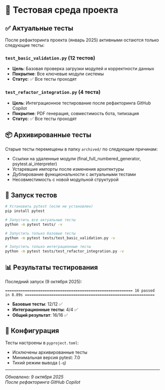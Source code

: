 # 🧪 Тестовая среда проекта

## ✅ Актуальные тесты

После рефакторинга проекта (январь 2025) активными остаются только следующие тесты:

### `test_basic_validation.py` (12 тестов)
- **Цель**: Базовая проверка загрузки модулей и корректности данных  
- **Покрытие**: Все ключевые модули системы
- **Статус**: ✅ Все тесты проходят

### `test_refactor_integration.py` (4 теста)  
- **Цель**: Интеграционное тестирование после рефакторинга GitHub Copilot
- **Покрытие**: PDF генерация, совместимость бота, типизация
- **Статус**: ✅ Все тесты проходят

## 📦 Архивированные тесты

Старые тесты перемещены в папку `archived/` по следующим причинам:
- Ссылки на удаленные модули (final_full_numbered_generator, psytest.ai_interpreter)
- Устаревшие импорты после изменения архитектуры
- Дублирование функциональности с актуальными тестами
- Несовместимость с новой модульной структурой

## 🚀 Запуск тестов

```bash
# Установить pytest (если не установлен)
pip install pytest

# Запустить все актуальные тесты
python -m pytest tests/ -v

# Запустить только базовые тесты
python -m pytest tests/test_basic_validation.py -v

# Запустить только интеграционные тесты  
python -m pytest tests/test_refactor_integration.py -v
```

## 📊 Результаты тестирования

Последний запуск (9 октября 2025):
```
========================================================== 16 passed in 8.89s ===========================================================
```

- **Базовые тесты**: 12/12 ✅
- **Интеграционные тесты**: 4/4 ✅  
- **Общий результат**: 16/16 ✅

## 🔧 Конфигурация

Тесты настроены в `pyproject.toml`:
- Исключены архивированные тесты
- Минимальная версия pytest: 7.0
- Тихий режим вывода (`-q`)

---
*Обновлено: 9 октября 2025*  
*После рефакторинга GitHub Copilot*